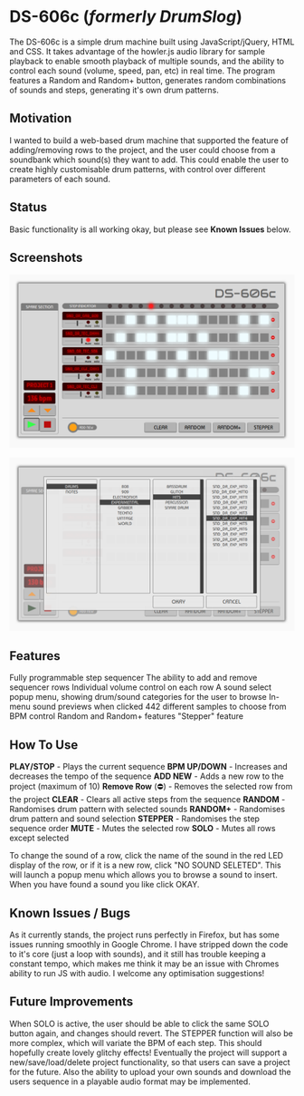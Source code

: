 # DS-606c (*formerly DrumSlog*)
The DS-606c is a simple drum machine built using JavaScript/jQuery, HTML and CSS. It takes advantage of the howler.js audio library for sample playback to enable smooth playback of multiple sounds, and the ability to control each sound (volume, speed, pan, etc) in real time. The program features a Random and Random+ button, generates random combinations of sounds and steps, generating it's own drum patterns.


## Motivation
I wanted to build a web-based drum machine that supported the feature of adding/removing rows to the project, and the user could choose from a soundbank which sound(s) they want to add. This could enable the user to create highly customisable drum patterns, with control over different parameters of each sound.


## Status
Basic functionality is all working okay, but please see **Known Issues** below.


## Screenshots

![screenshot](https://raw.githubusercontent.com/default-LA/DrumSlog/master/assets/img/ds-main.png)

![screenshot](https://raw.githubusercontent.com/default-LA/DrumSlog/master/assets/img/ds-menu.png)



## Features

Fully programmable step sequencer
The ability to add and remove sequencer rows
Individual volume control on each row
A sound select popup menu, showing drum/sound categories for the user to browse
In-menu sound previews when clicked
442 different samples to choose from
BPM control
Random and Random+ features
"Stepper" feature


## How To Use

**PLAY/STOP** - Plays the current sequence
**BPM UP/DOWN** - Increases and decreases the tempo of the sequence
**ADD NEW** - Adds a new row to the project (maximum of 10)
**Remove Row** (⛔) - Removes the selected row from the project
**CLEAR** - Clears all active steps from the sequence
**RANDOM** - Randomises drum pattern with selected sounds
**RANDOM+** - Randomises drum pattern and sound selection
**STEPPER** - Randomises the step sequence order
**MUTE** - Mutes the selected row
**SOLO** - Mutes all rows except selected

To change the sound of a row, click the name of the sound in the red LED display of the row, or if it is a new row, click "NO SOUND SELETED". This will launch a popup menu which allows you to browse a sound to insert. When you have found a sound you like click OKAY.


## Known Issues / Bugs

As it currently stands, the project runs perfectly in Firefox, but has some issues running smoothly in Google Chrome. I have stripped down the code to it's core (just a loop with sounds), and it still has trouble keeping a constant tempo, which makes me think it may be an issue with Chromes ability to run JS with audio. I welcome any optimisation suggestions!


## Future Improvements

When SOLO is active, the user should be able to click the same SOLO button again, and changes should revert.
The STEPPER function will also be more complex, which will variate the BPM of each step. This should hopefully create lovely glitchy effects!
Eventually the project will support a new/save/load/delete project functionality, so that users can save a project for the future.
Also the ability to upload your own sounds and download the users sequence in a playable audio format may be implemented. 


